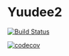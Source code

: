 # Yuudee2 
[![Build Status](https://www.travis-ci.com/xiaoyudi-China/yuudee-java.svg?branch=master)](https://www.travis-ci.com/xiaoyudi-China/yuudee-java)

[![codecov](https://codecov.io/gh/xiaoyudi-China/yuudee-java/branch/master/graph/badge.svg)](https://codecov.io/gh/xiaoyudi-China/yuudee-java)

